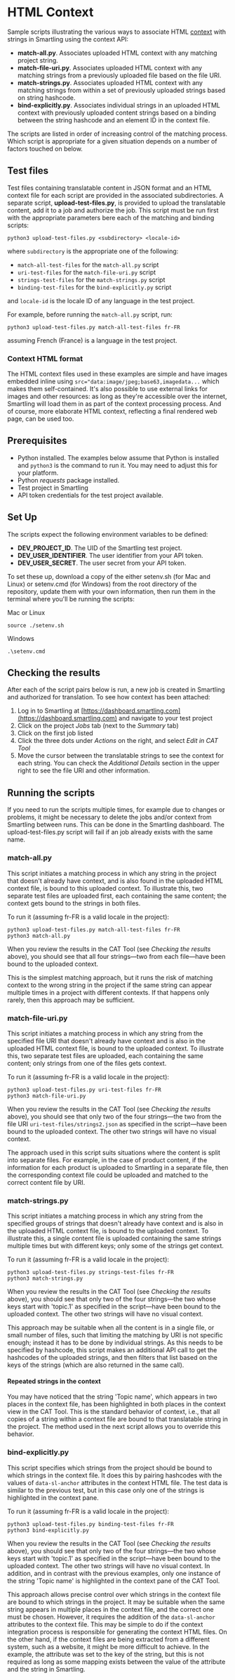 # HTML Context

Sample scripts illustrating the various ways to associate HTML [context](https://help.smartling.com/hc/en-us/articles/360057484273-Overview-of-Visual-Context) with strings in Smartling using the context API:

* **match-all.py**. Associates uploaded HTML context with any matching project string.
*  **match-file-uri.py**. Associates uploaded HTML context with any matching strings from a previously uploaded file based on the file URI.
*  **match-strings.py**. Associates uploaded HTML context with any matching strings from within a set of previously uploaded strings based on string hashcode.
*  **bind-explicitly.py**. Associates individual strings in an uploaded HTML context with previously uploaded content strings based on a binding between the string hashcode and an element ID in the context file.

The scripts are listed in order of increasing control of the matching process. Which script is appropriate for a given situation depends on a number of factors touched on below.

## Test files
Test files containing translatable content in JSON format and an HTML context file for each script are provided in the associated subdirectories. A separate script, **upload-test-files.py**, is provided to upload the translatable content, add it to a job and authorize the job. This script must be run first with the appropriate parameters bere each of the matching and binding scripts:

```
python3 upload-test-files.py <subdirectory> <locale-id>
```
where `subdirectory` is the appropriate one of the following:

* `match-all-test-files` for the `match-all.py` script
* `uri-test-files` for the `match-file-uri.py` script
* `strings-test-files` for the `match-strings.py` script
* `binding-test-files` for the `bind-explicitly.py` script

and `locale-id` is the locale ID of any language in the test project.

For example, before running the `match-all.py` script, run:

```
python3 upload-test-files.py match-all-test-files fr-FR
```

assuming French (France) is a language in the test project.

### Context HTML format

The HTML context files used in these examples are simple and have images embedded inline using  `src="data:image/jpeg;base63,imagedata...` which makes them self-contained. It's also possible to use external links for images and other resources: as long as they're accessible over the internet, Smartling will load them in as part of the context processing process. And of course, more elaborate HTML context, reflecting a final rendered web page, can be used too.

## Prerequisites
* Python installed. The examples below assume that Python is installed and `python3` is the command to run it. You may need to adjust this for your platform.
* Python *requests* package installed.
* Test project in Smartling
* API token credentials for the test project available.

## Set Up
The scripts expect the following environment variables to be defined:

* **DEV_PROJECT_ID**. The UID of the Smartling test project.
* **DEV_USER_IDENTIFIER**. The user identifier from your API token.
* **DEV_USER_SECRET**. The user secret from your API token.

To set these up, download a copy of the either setenv.sh (for Mac and Linux) or setenv.cmd (for Windows) from the root directory of the repository, update them with your own information, then run them in the terminal where you'll be running the scripts:

Mac or Linux
```
source ./setenv.sh
```
Windows
```
.\setenv.cmd
```

## Checking the results

After each of the script pairs below is run, a new job is created in Smartling and authorized for translation. To see how context has been attached:

1. Log in to Smartling at [https://dashboard.smartling.com](https://dashboard.smartling.com) and navigate to your test project
2. Click on the project *Jobs* tab (next to the *Summary* tab)
3. Click on the first job listed
4. Click the three dots under *Actions* on the right, and select *Edit in CAT Tool*
5. Move the cursor between the translatable strings to see the context for each string. You can check the *Additional Details* section in the upper right to see the file URI and other information.

## Running the scripts

If you need to run the scripts multiple times, for example due to changes or problems, it might be necessary to delete the jobs and/or context from Smartling between runs. This can be done in the Smartling dashboard. The upload-test-files.py script will fail if an job already exists with the same name.

### match-all.py

This script initiates a matching process in which any string in the project that doesn't already have context, and is also found in the uploaded HTML context file, is bound to this uploaded context. To illustrate this, two separate test files are uploaded first, each containing the same content; the context gets bound to the strings in both files.

To run it (assuming fr-FR is a valid locale in the project):

```
python3 upload-test-files.py match-all-test-files fr-FR
python3 match-all.py
```

When you review the results in the CAT Tool (see *Checking the results* above), you should see that all four strings—two from each file—have been bound to the uploaded context.

This is the simplest matching approach, but it runs the risk of matching context to the wrong string in the project if the same string can appear multiple times in a project with different contexts. If that happens only rarely, then this approach may be sufficient.

### match-file-uri.py

This script initiates a matching process in which any string from the specified file URI that doesn't already have context and is also in the uploaded HTML context file, is bound to the uploaded context. To illustrate this, two separate test files are uploaded, each containing the same content; only strings from one of the files gets context.

To run it (assuming fr-FR is a valid locale in the project):

```
python3 upload-test-files.py uri-test-files fr-FR
python3 match-file-uri.py
```

When you review the results in the CAT Tool (see *Checking the results* above), you should see that only two of the four strings—the two from the file URI `uri-test-files/strings2.json` as specified in the script—have been bound to the uploaded context. The other two strings will have no visual context.

The approach used in this script suits situations where the content is split into separate files. For example, in the case of product content, if the information for each product is uploaded to Smartling in a separate file, then the corresponding context file could be uploaded and matched to the correct content file by URI.

### match-strings.py

This script initiates a matching process in which any string from the specified groups of strings that doesn't already have context and is also  in the uploaded HTML context file, is bound to the uploaded context. To illustrate this, a single content file is uploaded containing the same strings multiple times but with different keys; only some of the strings get context.

To run it (assuming fr-FR is a valid locale in the project):

```
python3 upload-test-files.py strings-test-files fr-FR
python3 match-strings.py
```

When you review the results in the CAT Tool (see *Checking the results* above), you should see that only two of the four strings—the two whose keys start with 'topic.1' as specified in the script—have been bound to the uploaded context. The other two strings will have no visual context.

This approach may be suitable when all the content is in a single file, or small number of files, such that limiting the matching by URI is not specific enough; instead it has to be done by individual strings. As this needs to be specified by hashcode, this script makes an additional API call to get the hashcodes of the uploaded strings, and then filters that list based on the keys of the strings (which are also returned in the same call).

#### Repeated strings in the context
You may have noticed that the string 'Topic name', which appears in two places in the context file, has been highlighted in both places in the context view in the CAT Tool. This is the standard behavior of context, i.e., that all copies of a string within a context file are bound to that translatable string in the project. The method used in the next script allows you to override this behavior.


### bind-explicitly.py

This script specifies which strings from the project should be bound to which strings in the context file. It does this by pairing hashcodes with the values of `data-sl-anchor` attributes in the context HTML file. The test data is similar to the previous test, but in this case only one of the strings is highlighted in the context pane.

To run it (assuming fr-FR is a valid locale in the project):

```
python3 upload-test-files.py binding-test-files fr-FR
python3 bind-explicitly.py
```

When you review the results in the CAT Tool (see *Checking the results* above), you should see that only two of the four strings—the two whose keys start with 'topic.1' as specified in the script—have been bound to the uploaded context. The other two strings will have no visual context. In addition, and in contrast with the previous examples, only one instance of the string 'Topic name' is highlighted in the context pane of the CAT Tool.

This approach allows precise control over which strings in the context file are bound to which strings in the project. It may be suitable when the same string appears in multiple places in the context file, and the correct one must be chosen. However, it requires the addition of the `data-sl-anchor` attributes to the context file. This may be simple to do if the context integration process is responsible for generating the context HTML files. On the other hand, if the context files are being extracted from a different system, such as a website, it might be more difficult to achieve. In the example, the attribute was set to the key of the string, but this is not required as long as some mapping exists between the value of the attribute and the string in Smartling.
